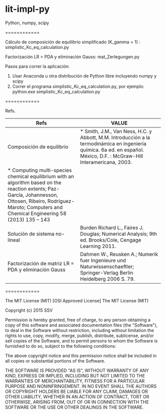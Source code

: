 lit-impl-py
============

Python, numpy, scipy

============

Cálculo de composición de equilibrio simplificado (K_gamma = 1) : simplistic_Kc_eq_calculation.py

Factorización LR = PDA y eliminación Gauss: mat_Zerlegungen.py

Pasos para correr la aplicación:

1.  Usar Anaconda u otra distribución de Python libre incluyendo numpy y scipy
2.  Correr el programa simplistic_Kc_eq_calculation.py, por ejemplo: python.exe simplistic_Kc_eq_calculation.py

============

Refs.

Refs|VALUE
-------------|-------------
Composición de equilibrio|* Smith, J.M., Van Ness, H.C. y Abbott, M.M. Introducción a la termodinámica en ingeniería química. 6a ed. en español. México, D.F. : McGraw-Hill Interamericana, 2003.
|* Computing multi-species chemical equilibrium with an algorithm based on the reaction extents; Paz-García, Johannesson, Ottosen, Ribeiro, Rodríguez-Maroto; Computers and Chemical Engineering 58 (2013) 135 – 143
Solución de sistema no-lineal|Burden Richard L., Faires J. Douglas; Numerical Analysis; 9th ed. Brooks/Cole, Cengage Learning 2011.
Factorización de matriz LR = PDA y eliminación Gauss|Dahmen W., Reusken A.; Numerik fuer Ingenieure und Naturwissenschaeftler; Springer-Verlag Berlin Heidelberg 2006 S. 79.

============

The MIT License (MIT)
[OSI Approved License]
The MIT License (MIT)

Copyright (c) 2015 SSV

Permission is hereby granted, free of charge, to any person obtaining a copy
of this software and associated documentation files (the "Software"), to deal
in the Software without restriction, including without limitation the rights
to use, copy, modify, merge, publish, distribute, sublicense, and/or sell
copies of the Software, and to permit persons to whom the Software is
furnished to do so, subject to the following conditions:

The above copyright notice and this permission notice shall be included in
all copies or substantial portions of the Software.

THE SOFTWARE IS PROVIDED "AS IS", WITHOUT WARRANTY OF ANY KIND, EXPRESS OR
IMPLIED, INCLUDING BUT NOT LIMITED TO THE WARRANTIES OF MERCHANTABILITY,
FITNESS FOR A PARTICULAR PURPOSE AND NONINFRINGEMENT. IN NO EVENT SHALL THE
AUTHORS OR COPYRIGHT HOLDERS BE LIABLE FOR ANY CLAIM, DAMAGES OR OTHER
LIABILITY, WHETHER IN AN ACTION OF CONTRACT, TORT OR OTHERWISE, ARISING FROM,
OUT OF OR IN CONNECTION WITH THE SOFTWARE OR THE USE OR OTHER DEALINGS IN
THE SOFTWARE.